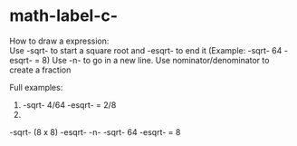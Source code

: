 math-label-c-
=============

How to draw a expression:<br />
Use -sqrt- to start a square root and -esqrt- to end it (Example: -sqrt- 64 -esqrt- = 8)
Use -n- to go in a new line.
Use nominator/denominator to create a fraction

Full examples:
1. -sqrt- 4/64 -esqrt- = 2/8
2.
-sqrt- (8 x 8) -esqrt- -n-
-sqrt- 64 -esqrt- = 8
